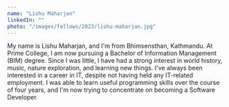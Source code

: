 ```yaml
---
name: "Lishu Maharjan"
linkedIn: ""
photo: "/images/fellows/2023/lishu-maharjan.jpg"
---
```


My name is Lishu Maharjan, and I'm from Bhimsensthan, Kathmandu. At Prime College, I am now pursuing a Bachelor of Information Management (BIM) degree. Since I was little, I have had a strong interest in world history, music, nature exploration, and learning new things. I've always been interested in a career in IT, despite not having held any IT-related employment. I was able to learn useful programming skills over the course of four years, and I'm now trying to concentrate on becoming a Software Developer.
